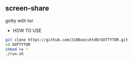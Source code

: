 screen-share
------------
gotty with tor


- HOW TO USE 
```sh
git clone https://github.com/2i08ueivktd0/GOTTYTOR.git
cd GOTTYTOR
chmod +x *
./run.sh
```
